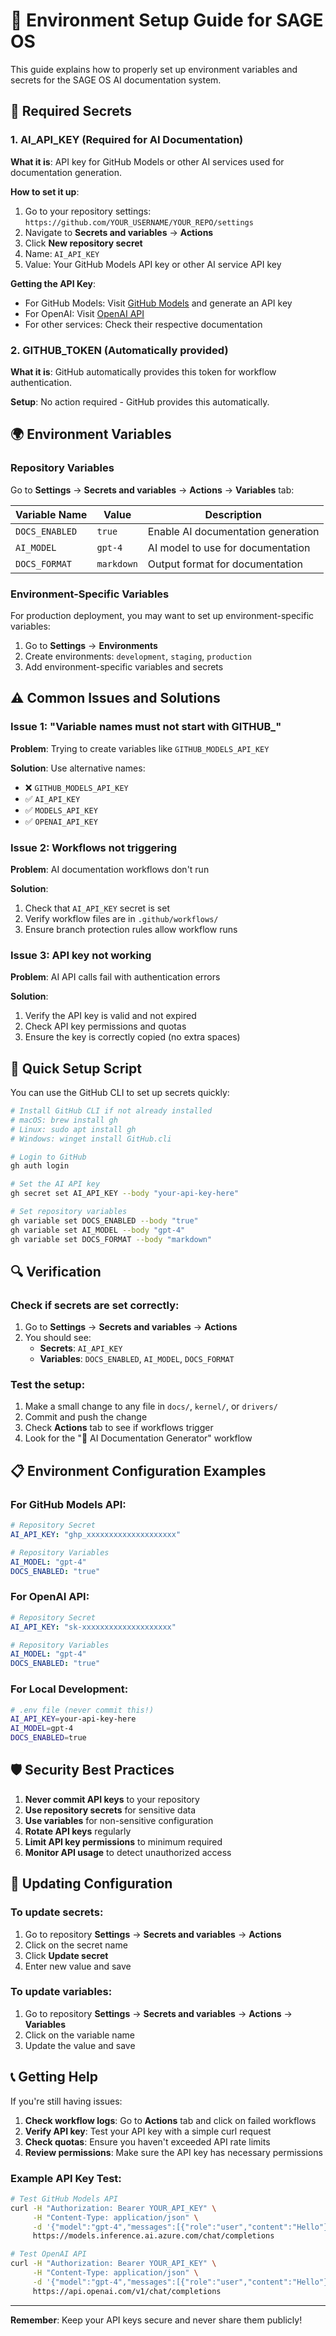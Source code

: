 # 🔧 Environment Setup Guide for SAGE OS

This guide explains how to properly set up environment variables and secrets for the SAGE OS AI documentation system.

## 🔐 Required Secrets

### 1. AI_API_KEY (Required for AI Documentation)

**What it is**: API key for GitHub Models or other AI services used for documentation generation.

**How to set it up**:

1. Go to your repository settings: `https://github.com/YOUR_USERNAME/YOUR_REPO/settings`
2. Navigate to **Secrets and variables** → **Actions**
3. Click **New repository secret**
4. Name: `AI_API_KEY`
5. Value: Your GitHub Models API key or other AI service API key

**Getting the API Key**:
- For GitHub Models: Visit [GitHub Models](https://github.com/marketplace/models) and generate an API key
- For OpenAI: Visit [OpenAI API](https://platform.openai.com/api-keys)
- For other services: Check their respective documentation

### 2. GITHUB_TOKEN (Automatically provided)

**What it is**: GitHub automatically provides this token for workflow authentication.

**Setup**: No action required - GitHub provides this automatically.

## 🌍 Environment Variables

### Repository Variables

Go to **Settings** → **Secrets and variables** → **Actions** → **Variables** tab:

| Variable Name | Value | Description |
|---------------|-------|-------------|
| `DOCS_ENABLED` | `true` | Enable AI documentation generation |
| `AI_MODEL` | `gpt-4` | AI model to use for documentation |
| `DOCS_FORMAT` | `markdown` | Output format for documentation |

### Environment-Specific Variables

For production deployment, you may want to set up environment-specific variables:

1. Go to **Settings** → **Environments**
2. Create environments: `development`, `staging`, `production`
3. Add environment-specific variables and secrets

## ⚠️ Common Issues and Solutions

### Issue 1: "Variable names must not start with GITHUB_"

**Problem**: Trying to create variables like `GITHUB_MODELS_API_KEY`

**Solution**: Use alternative names:
- ❌ `GITHUB_MODELS_API_KEY`
- ✅ `AI_API_KEY`
- ✅ `MODELS_API_KEY`
- ✅ `OPENAI_API_KEY`

### Issue 2: Workflows not triggering

**Problem**: AI documentation workflows don't run

**Solution**: 
1. Check that `AI_API_KEY` secret is set
2. Verify workflow files are in `.github/workflows/`
3. Ensure branch protection rules allow workflow runs

### Issue 3: API key not working

**Problem**: AI API calls fail with authentication errors

**Solution**:
1. Verify the API key is valid and not expired
2. Check API key permissions and quotas
3. Ensure the key is correctly copied (no extra spaces)

## 🚀 Quick Setup Script

You can use the GitHub CLI to set up secrets quickly:

```bash
# Install GitHub CLI if not already installed
# macOS: brew install gh
# Linux: sudo apt install gh
# Windows: winget install GitHub.cli

# Login to GitHub
gh auth login

# Set the AI API key
gh secret set AI_API_KEY --body "your-api-key-here"

# Set repository variables
gh variable set DOCS_ENABLED --body "true"
gh variable set AI_MODEL --body "gpt-4"
gh variable set DOCS_FORMAT --body "markdown"
```

## 🔍 Verification

### Check if secrets are set correctly:

1. Go to **Settings** → **Secrets and variables** → **Actions**
2. You should see:
   - **Secrets**: `AI_API_KEY`
   - **Variables**: `DOCS_ENABLED`, `AI_MODEL`, `DOCS_FORMAT`

### Test the setup:

1. Make a small change to any file in `docs/`, `kernel/`, or `drivers/`
2. Commit and push the change
3. Check **Actions** tab to see if workflows trigger
4. Look for the "🤖 AI Documentation Generator" workflow

## 📋 Environment Configuration Examples

### For GitHub Models API:
```yaml
# Repository Secret
AI_API_KEY: "ghp_xxxxxxxxxxxxxxxxxxxx"

# Repository Variables
AI_MODEL: "gpt-4"
DOCS_ENABLED: "true"
```

### For OpenAI API:
```yaml
# Repository Secret
AI_API_KEY: "sk-xxxxxxxxxxxxxxxxxxxx"

# Repository Variables
AI_MODEL: "gpt-4"
DOCS_ENABLED: "true"
```

### For Local Development:
```bash
# .env file (never commit this!)
AI_API_KEY=your-api-key-here
AI_MODEL=gpt-4
DOCS_ENABLED=true
```

## 🛡️ Security Best Practices

1. **Never commit API keys** to your repository
2. **Use repository secrets** for sensitive data
3. **Use variables** for non-sensitive configuration
4. **Rotate API keys** regularly
5. **Limit API key permissions** to minimum required
6. **Monitor API usage** to detect unauthorized access

## 🔄 Updating Configuration

### To update secrets:
1. Go to repository **Settings** → **Secrets and variables** → **Actions**
2. Click on the secret name
3. Click **Update secret**
4. Enter new value and save

### To update variables:
1. Go to repository **Settings** → **Secrets and variables** → **Actions** → **Variables**
2. Click on the variable name
3. Update the value and save

## 📞 Getting Help

If you're still having issues:

1. **Check workflow logs**: Go to **Actions** tab and click on failed workflows
2. **Verify API key**: Test your API key with a simple curl request
3. **Check quotas**: Ensure you haven't exceeded API rate limits
4. **Review permissions**: Make sure the API key has necessary permissions

### Example API Key Test:

```bash
# Test GitHub Models API
curl -H "Authorization: Bearer YOUR_API_KEY" \
     -H "Content-Type: application/json" \
     -d '{"model":"gpt-4","messages":[{"role":"user","content":"Hello"}]}' \
     https://models.inference.ai.azure.com/chat/completions

# Test OpenAI API
curl -H "Authorization: Bearer YOUR_API_KEY" \
     -H "Content-Type: application/json" \
     -d '{"model":"gpt-4","messages":[{"role":"user","content":"Hello"}]}' \
     https://api.openai.com/v1/chat/completions
```

---

**Remember**: Keep your API keys secure and never share them publicly!